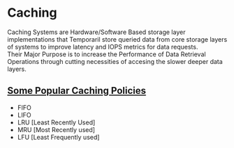 # Caching 
Caching Systems are Hardware/Software Based storage layer implementations that Temporaril store queried data from core storage layers of systems to improve latency and IOPS metrics for data requests.<br>
Their Major Purpose is to increase the Performance of Data Retrieval Operations through cutting necessities of accesing the slower deeper data layers.<br>

## [Some Popular Caching Policies](https://en.wikipedia.org/wiki/Cache_replacement_policies)
* FIFO <br>
* LIFO <br>
* LRU [Least Recently Used] <br>
* MRU [Most Recently used] <br>
* LFU [Least Frequently used] <br>
